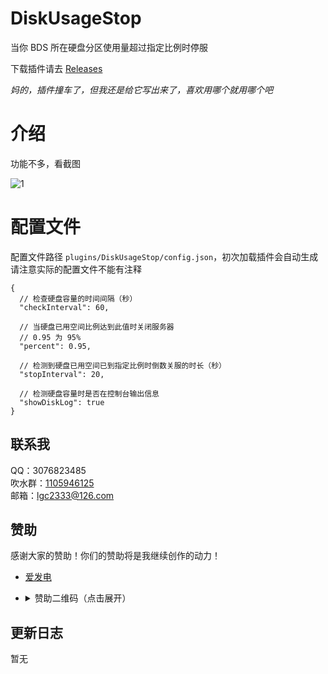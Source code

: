 <!-- markdownlint-disable MD036 MD033 -->

# DiskUsageStop

当你 BDS 所在硬盘分区使用量超过指定比例时停服

下载插件请去 [Releases](https://github.com/lgc-LLSEDev/DiskUsageStop/releases)

_妈的，插件撞车了，但我还是给它写出来了，喜欢用哪个就用哪个吧_

# 介绍

功能不多，看截图

![1](https://media.githubusercontent.com/media/lgc-LLSEDev/readme/main/DiskUsageStop/Screenshot_20221126-012130.png)

# 配置文件

配置文件路径 `plugins/DiskUsageStop/config.json`，初次加载插件会自动生成  
请注意实际的配置文件不能有注释

```jsonc
{
  // 检查硬盘容量的时间间隔（秒）
  "checkInterval": 60,

  // 当硬盘已用空间比例达到此值时关闭服务器
  // 0.95 为 95%
  "percent": 0.95,

  // 检测到硬盘已用空间已到指定比例时倒数关服的时长（秒）
  "stopInterval": 20,

  // 检测硬盘容量时是否在控制台输出信息
  "showDiskLog": true
}
```

## 联系我

QQ：3076823485  
吹水群：[1105946125](https://jq.qq.com/?_wv=1027&k=Z3n1MpEp)  
邮箱：<lgc2333@126.com>

## 赞助

感谢大家的赞助！你们的赞助将是我继续创作的动力！

- [爱发电](https://afdian.net/@lgc2333)
- <details>
    <summary>赞助二维码（点击展开）</summary>

  ![讨饭](https://raw.githubusercontent.com/lgc2333/ShigureBotMenu/master/src/imgs/sponsor.png)

  </details>

## 更新日志

暂无

